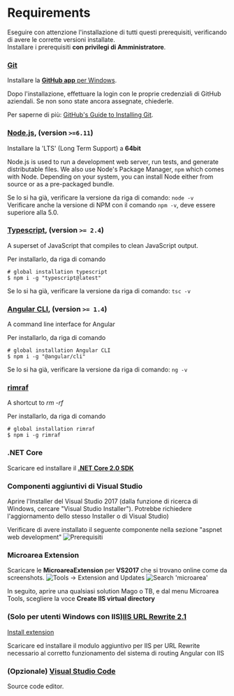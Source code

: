 # Requirements

Eseguire con attenzione l'installazione di tutti questi prerequisiti, verificando di avere le corrette versioni installate.  
Installare i prerequisiti **con privilegi di Amministratore**.


### [Git](http://git-scm.com)
Installare la [**GitHub app** per Windows](http://windows.github.com).

Dopo l'installazione, effettuare la login con le proprie credenziali di GitHub aziendali. Se non sono state ancora assegnate, chiederle.

Per saperne di più: [GitHub's Guide to Installing Git](https://help.github.com/articles/set-up-git).

### [Node.js](http://nodejs.org), (version `>=6.11`)
  Installare la 'LTS' (Long Term Support) a **64bit**
  
  Node.js is used to run a development web server,
  run tests, and generate distributable files. We also use Node's Package Manager, `npm`
  which comes with Node. Depending on your system, you can install Node either from
  source or as a pre-packaged bundle.
  
  Se lo si ha già, verificare la versione da riga di comando: `node -v`  
  Verificare anche la versione di NPM con il comando `npm -v`, deve essere superiore alla 5.0.

### [Typescript](https://www.typescriptlang.org), (version `>= 2.4`) 
A superset of JavaScript that compiles to clean JavaScript output.

Per installarlo, da riga di comando

```shell
# global installation typescript
$ npm i -g "typescript@latest"
```

Se lo si ha già, verificare la versione da riga di comando: `tsc -v`

### [Angular CLI](https://cli.angular.io/), (version `>= 1.4`)
A command line interface for Angular

Per installarlo, da riga di comando

```shell
# global installation Angular CLI
$ npm i -g "@angular/cli"
```

Se lo si ha già, verificare la versione da riga di comando: `ng -v`

### [rimraf](https://www.npmjs.com/package/rimraf)
A shortcut to *rm -rf*

Per installarlo, da riga di comando

```shell
# global installation rimraf
$ npm i -g rimraf
```

### .NET Core

Scaricare ed installare il [**.NET Core 2.0 SDK**](https://www.microsoft.com/net/download/core)

### Componenti aggiuntivi di Visual Studio
Aprire l'Installer del Visual Studio 2017 (dalla funzione di ricerca di Windows, cercare "Visual Studio Installer"). Potrebbe richiedere l'aggiornamento dello stesso Installer o di Visual Studio)

Verificare di avere installato il seguente componente nella sezione "aspnet web development"
![Prerequisiti](https://github.com/Microarea/Taskbuilder/blob/master/docs/img/Prerequisiti.png)

### Microarea Extension

Scaricare le **MicroareaExtension** per **VS2017** che si trovano online come da screenshots.
![Tools -> Extension and Updates](https://github.com/Microarea/Taskbuilder/blob/master/docs/img/microarea-extension-1.png)
![Search 'microarea'](https://github.com/Microarea/Taskbuilder/blob/master/docs/img/microarea-extension-2.jpg)

In seguito, aprire una qualsiasi solution Mago o TB, e dal menu Microarea Tools, scegliere la voce **Create IIS virtual directory**

### (Solo per utenti Windows con IIS)[IIS URL Rewrite 2.1](https://www.iis.net/downloads/microsoft/url-rewrite)

[Install extension](http://www.microsoft.com/web/handlers/webpi.ashx?command=getinstallerredirect&appid=urlrewrite2)

Scaricare ed installare il modulo aggiuntivo per IIS per URL Rewrite necessario al corretto funzionamento del sistema di routing Angular con IIS

### (Opzionale) [Visual Studio Code](http://code.visualstudio.com/) 
Source code editor.

